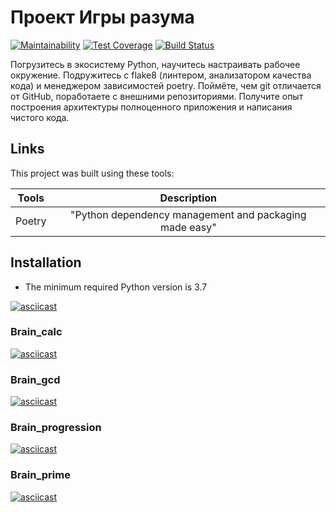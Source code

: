 # Проект Игры разума

[![Maintainability](https://api.codeclimate.com/v1/badges/a99a88d28ad37a79dbf6/maintainability)](https://codeclimate.com/github/TimBerk/python-project-lvl1) [![Test Coverage](https://api.codeclimate.com/v1/badges/a99a88d28ad37a79dbf6/test_coverage)](https://codeclimate.com/github/TimBerk/python-project-lvl1) [![Build Status](https://travis-ci.org/TimBerk/python-project-lvl1.svg?branch=master)](https://travis-ci.org/TimBerk/python-project-lvl1)

Погрузитесь в экосистему Python, научитесь настраивать рабочее окружение. Подружитесь с flake8 (линтером, анализатором качества кода) и менеджером зависимостей poetry. Поймёте, чем git отличается от GitHub, поработаете с внешними репозиториями. Получите опыт построения архитектуры полноценного приложения и написания чистого кода.

## Links

This project was built using these tools:

| Tools   |  Description  |
|---------|:-------------:|
| Poetry  | "Python dependency management and packaging made easy" |

## Installation

* The minimum required Python version is 3.7

[![asciicast](https://asciinema.org/a/Uh6tT4zRT0iaL7jQsPYnliIuq.svg)](https://asciinema.org/a/Uh6tT4zRT0iaL7jQsPYnliIuq)

### Brain_calc

[![asciicast](https://asciinema.org/a/HQZKJTg6idJmlFrezO0ZuMyfQ.svg)](https://asciinema.org/a/HQZKJTg6idJmlFrezO0ZuMyfQ)

### Brain_gcd

[![asciicast](https://asciinema.org/a/aYV738ryU9fDXSAcbB7fEiP3t.svg)](https://asciinema.org/a/aYV738ryU9fDXSAcbB7fEiP3t)

### Brain_progression

[![asciicast](https://asciinema.org/a/cgCBSYH0W3Plk7JqzPr8VDDIh.svg)](https://asciinema.org/a/cgCBSYH0W3Plk7JqzPr8VDDIh)

### Brain_prime

[![asciicast](https://asciinema.org/a/qD3Dm1rJvBiqXt4pkIbWXiwsq.svg)](https://asciinema.org/a/qD3Dm1rJvBiqXt4pkIbWXiwsq)
